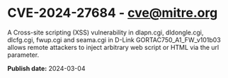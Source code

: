 # CVE-2024-27684 - cve@mitre.org

A Cross-site scripting (XSS) vulnerability in dlapn.cgi, dldongle.cgi, dlcfg.cgi, fwup.cgi and seama.cgi in D-Link GORTAC750_A1_FW_v101b03 allows remote attackers to inject arbitrary web script or HTML via the url parameter.

**Publish date:** 2024-03-04
